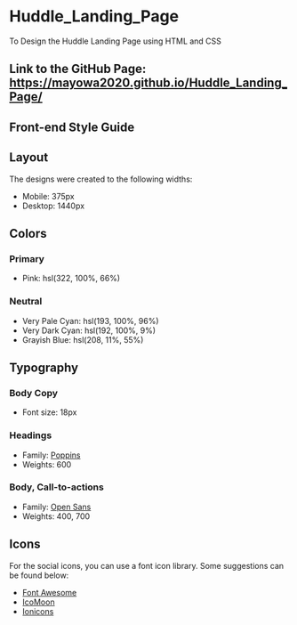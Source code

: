 # Huddle_Landing_Page

To Design the Huddle Landing Page using HTML and CSS

## Link to the GitHub Page: <https://mayowa2020.github.io/Huddle_Landing_Page/>

## Front-end Style Guide

## Layout

The designs were created to the following widths:

-   Mobile: 375px
-   Desktop: 1440px

## Colors

### Primary

-   Pink: hsl(322, 100%, 66%)

### Neutral

-   Very Pale Cyan: hsl(193, 100%, 96%)
-   Very Dark Cyan: hsl(192, 100%, 9%)
-   Grayish Blue: hsl(208, 11%, 55%)

## Typography

### Body Copy

-   Font size: 18px

### Headings

-   Family: [Poppins](https://fonts.google.com/specimen/Poppins)
-   Weights: 600

### Body, Call-to-actions

-   Family: [Open Sans](https://fonts.google.com/specimen/Open+Sans)
-   Weights: 400, 700

## Icons

For the social icons, you can use a font icon library. Some suggestions can be found below:

-   [Font Awesome](https://fontawesome.com/)
-   [IcoMoon](https://icomoon.io/)
-   [Ionicons](https://ionicons.com/)
